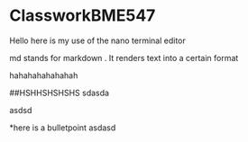 # ClassworkBME547

Hello here is my use of the nano terminal editor 

md stands for markdown . It renders text into a certain format




hahahahahahahah

##HSHHSHSHSHS
sdasda


asdsd

*here is a bulletpoint
asdasd
